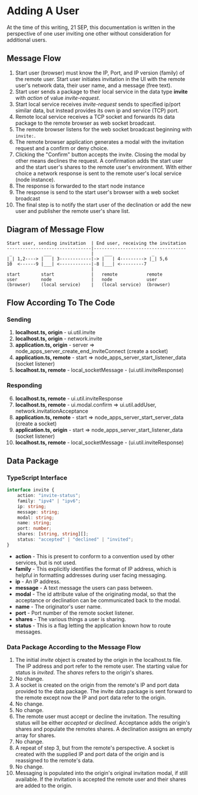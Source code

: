 # Adding A User
At the time of this writing, 21 SEP, this documentation is written in the perspective of one user inviting one other without consideration for additional users.

## Message Flow
1. Start user (browser) must know the IP, Port, and IP version (family) of the remote user.  Start user initiates invitation in the UI with the remote user's network data, their user name, and a message (free text).
2. Start user sends a package to their local service in the data type **invite** with *action* of value *invite-request*.
3. Start local service receives *invite-request* sends to specified ip/port similar data, but instead provides its own ip and service (TCP) port.
4. Remote local service receives a TCP socket and forwards its data package to the remote browser as web socket broadcast.
5. The remote browser listens for the web socket broadcast beginning with `invite:`.
6. The remote browser application generates a modal with the invitation request and a confirm or deny choice.
7. Clicking the "Confirm" button accepts the invite.  Closing the modal by other means declines the request. A confirmation adds the start user and the start user's shares to the remote user's environment.  With either choice a network response is sent to the remote user's local service (node instance).
8. The response is forwarded to the start node instance
9. The response is send to the start user's browser with a web socket broadcast
10. The final step is to notify the start user of the declination or add the new user and publisher the remote user's share list.


## Diagram of Message Flow
```
Start user, sending invitation  | End user, receiving the invitation
--------------------------------|-----------------------------------
 _            ___               |    ___               _
|_| 1,2----> |   | 3------------|-> |   | 4---------> |_| 5,6
10  <------9 |___| <------------|-8 |___| <---------7
                                | 
start        start              |   remote           remote
user         node               |   node             user
(browser)    (local service)    |   (local service)  (browser)
```

## Flow According To The Code
### Sending
1. **localhost.ts, origin** - ui.util.invite
2. **localhost.ts, origin** - network.invite
3. **application.ts, origin** - server => node_apps_server_create_end_inviteConnect (create a socket)
4. **application.ts, remote** - start => node_apps_server_start_listener_data (socket listener)
5. **localhost.ts, remote** - local_socketMessage - (ui.util.inviteResponse)

### Responding
6. **localhost.ts, remote** - ui.util.inviteResponse
7. **localhost.ts, remote** - ui.modal.confirm => ui.util.addUser, network.invitationAcceptance
8. **application.ts, remote** - start => node_apps_server_start_server_data (create a socket)
9. **application.ts, origin** - start => node_apps_server_start_listener_data (socket listener)
10. **localhost.ts, remote** - local_socketMessage - (ui.util.inviteResponse)

## Data Package
### TypeScript Interface

```typescript
interface invite {
    action: "invite-status";
    family: "ipv4" | "ipv6";
    ip: string;
    message: string;
    modal: string;
    name: string;
    port: number;
    shares: [string, string][];
    status: "accepted" | "declined" | "invited";
}
```

* **action** - This is present to conform to a convention used by other services, but is not used.
* **family** - This explicitly identifies the format of IP address, which is helpful in formatting addresses during user facing messaging.
* **ip** - An IP address.
* **message** - A text message the users can pass between.
* **modal** - The id attribute value of the originating modal, so that the acceptance or declination can be communicated back to the modal.
* **name** - The originator's user name.
* **port** - Port number of the remote socket listener.
* **shares** - The various things a user is sharing.
* **status** - This is a flag letting the application known how to route messages.

### Data Package According to the Message Flow

1. The initial *invite* object is created by the origin in the localhost.ts file.  The IP address and port refer to the remote user.  The starting value for status is *invited*.  The *shares* refers to the origin's shares.
2. No change.
3. A socket is created on the origin from the remote's IP and port data provided to the data package.  The invite data package is sent forward to the remote except now the IP and port data refer to the origin.
4. No change.
5. No change.
6. The remote user must accept or decline the invitation.  The resulting status will be either *accepted* or *declined*.  Acceptance adds the origin's shares and populate the remotes shares.  A declination assigns an empty array for shares.
7. No change.
8. A repeat of step 3, but from the remote's perspective.  A socket is created with the supplied IP and port data of the origin and is reassigned to the remote's data.
9. No change.
10. Messaging is populated into the origin's original invitation modal, if still available.  If the invitation is accepted the remote user and their shares are added to the origin.